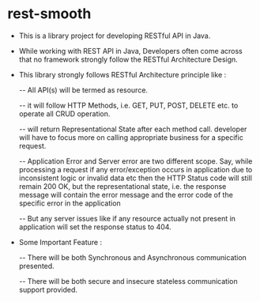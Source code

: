 # rest-smooth

- This is a library project for developing RESTful API in Java.

- While working with REST API in Java, Developers often come across that no framework strongly follow the RESTful Architecture Design.

- This library strongly follows RESTful Architecture principle like :

    -- All API(s) will be termed as resource.

    -- it will follow HTTP Methods, i.e. GET, PUT, POST, DELETE etc. to operate all CRUD operation.

    -- will return Representational State after each method call. developer will have to focus more on calling appropriate business for a 
    specific request.

    -- Application Error and Server error are two different scope. Say, while processing a request if any error/exception occurs in 
    application due to inconsistent logic or invalid data etc then the HTTP Status code will still remain 200 OK, but the representational 
    state, i.e. the response message will contain the error message and the error code of the specific error in the application

    -- But any server issues like if any resource actually not present in application will set the response status to 404.

- Some Important Feature :

    -- There will be both Synchronous and Asynchronous communication presented.
    
    -- There will be both secure and insecure stateless communication support provided.

